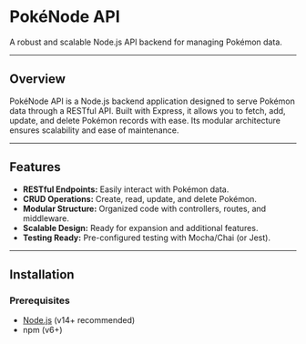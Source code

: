 # PokéNode API

A robust and scalable Node.js API backend for managing Pokémon data.

---

## Overview
PokéNode API is a Node.js backend application designed to serve Pokémon data through a RESTful API. Built with Express, it allows you to fetch, add, update, and delete Pokémon records with ease. Its modular architecture ensures scalability and ease of maintenance.

---

## Features
- **RESTful Endpoints:** Easily interact with Pokémon data.
- **CRUD Operations:** Create, read, update, and delete Pokémon.
- **Modular Structure:** Organized code with controllers, routes, and middleware.
- **Scalable Design:** Ready for expansion and additional features.
- **Testing Ready:** Pre-configured testing with Mocha/Chai (or Jest).

---

## Installation
### Prerequisites
- [Node.js](https://nodejs.org/) (v14+ recommended)
- npm (v6+)

